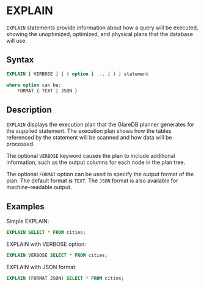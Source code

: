 # EXPLAIN

`EXPLAIN` statements provide information about how a query will be executed, showing the unoptimized, optimized, and physical plans that the database will use.

## Syntax

```sql
EXPLAIN [ VERBOSE ] [ ( option [ ... ] ) ] statement

where option can be:
    FORMAT { TEXT | JSON }
```

## Description

`EXPLAIN` displays the execution plan that the GlareDB planner generates for the supplied statement. The execution plan shows how the tables referenced by the statement will be scanned and how data will be processed.

The optional `VERBOSE` keyword causes the plan to include additional information, such as the output columns for each node in the plan tree.

The optional `FORMAT` option can be used to specify the output format of the plan. The default format is `TEXT`. The `JSON` format is also available for machine-readable output.

## Examples

Simple EXPLAIN:

```sql
EXPLAIN SELECT * FROM cities;
```

EXPLAIN with VERBOSE option:

```sql
EXPLAIN VERBOSE SELECT * FROM cities;
```

EXPLAIN with JSON format:

```sql
EXPLAIN (FORMAT JSON) SELECT * FROM cities;
```
